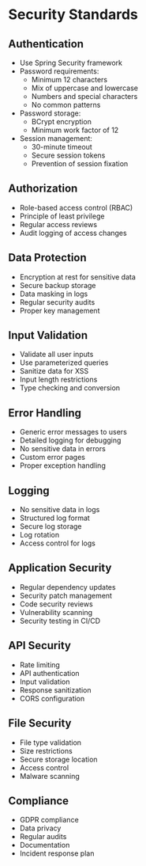 # Security Standards

## Authentication
- Use Spring Security framework
- Password requirements:
  - Minimum 12 characters
  - Mix of uppercase and lowercase
  - Numbers and special characters
  - No common patterns
- Password storage:
  - BCrypt encryption
  - Minimum work factor of 12
- Session management:
  - 30-minute timeout
  - Secure session tokens
  - Prevention of session fixation

## Authorization
- Role-based access control (RBAC)
- Principle of least privilege
- Regular access reviews
- Audit logging of access changes

## Data Protection
- Encryption at rest for sensitive data
- Secure backup storage
- Data masking in logs
- Regular security audits
- Proper key management

## Input Validation
- Validate all user inputs
- Use parameterized queries
- Sanitize data for XSS
- Input length restrictions
- Type checking and conversion

## Error Handling
- Generic error messages to users
- Detailed logging for debugging
- No sensitive data in errors
- Custom error pages
- Proper exception handling

## Logging
- No sensitive data in logs
- Structured log format
- Secure log storage
- Log rotation
- Access control for logs

## Application Security
- Regular dependency updates
- Security patch management
- Code security reviews
- Vulnerability scanning
- Security testing in CI/CD

## API Security
- Rate limiting
- API authentication
- Input validation
- Response sanitization
- CORS configuration

## File Security
- File type validation
- Size restrictions
- Secure storage location
- Access control
- Malware scanning

## Compliance
- GDPR compliance
- Data privacy
- Regular audits
- Documentation
- Incident response plan 